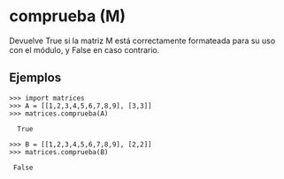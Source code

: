# comprueba (M) #

Devuelve True si la matriz M está correctamente formateada para su uso con el módulo, y False en caso contrario.

## Ejemplos ##
```
>>> import matrices
>>> A = [[1,2,3,4,5,6,7,8,9], [3,3]]
>>> matrices.comprueba(A)

  True

>>> B = [[1,2,3,4,5,6,7,8,9], [2,2]]
>>> matrices.comprueba(B)

 False
```